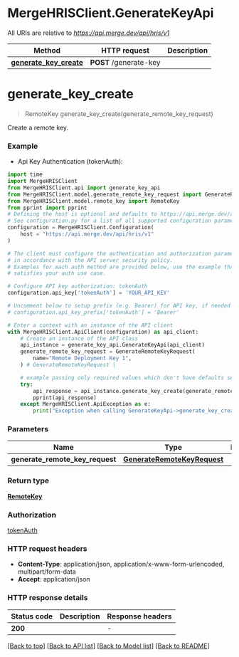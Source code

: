 # MergeHRISClient.GenerateKeyApi

All URIs are relative to *https://api.merge.dev/api/hris/v1*

Method | HTTP request | Description
------------- | ------------- | -------------
[**generate_key_create**](GenerateKeyApi.md#generate_key_create) | **POST** /generate-key | 


# **generate_key_create**
> RemoteKey generate_key_create(generate_remote_key_request)



Create a remote key.

### Example

* Api Key Authentication (tokenAuth):
```python
import time
import MergeHRISClient
from MergeHRISClient.api import generate_key_api
from MergeHRISClient.model.generate_remote_key_request import GenerateRemoteKeyRequest
from MergeHRISClient.model.remote_key import RemoteKey
from pprint import pprint
# Defining the host is optional and defaults to https://api.merge.dev/api/hris/v1
# See configuration.py for a list of all supported configuration parameters.
configuration = MergeHRISClient.Configuration(
    host = "https://api.merge.dev/api/hris/v1"
)

# The client must configure the authentication and authorization parameters
# in accordance with the API server security policy.
# Examples for each auth method are provided below, use the example that
# satisfies your auth use case.

# Configure API key authorization: tokenAuth
configuration.api_key['tokenAuth'] = 'YOUR_API_KEY'

# Uncomment below to setup prefix (e.g. Bearer) for API key, if needed
# configuration.api_key_prefix['tokenAuth'] = 'Bearer'

# Enter a context with an instance of the API client
with MergeHRISClient.ApiClient(configuration) as api_client:
    # Create an instance of the API class
    api_instance = generate_key_api.GenerateKeyApi(api_client)
    generate_remote_key_request = GenerateRemoteKeyRequest(
        name="Remote Deployment Key 1",
    ) # GenerateRemoteKeyRequest | 

    # example passing only required values which don't have defaults set
    try:
        api_response = api_instance.generate_key_create(generate_remote_key_request)
        pprint(api_response)
    except MergeHRISClient.ApiException as e:
        print("Exception when calling GenerateKeyApi->generate_key_create: %s\n" % e)
```

### Parameters

Name | Type | Description  | Notes
------------- | ------------- | ------------- | -------------
 **generate_remote_key_request** | [**GenerateRemoteKeyRequest**](GenerateRemoteKeyRequest.md)|  |

### Return type

[**RemoteKey**](RemoteKey.md)

### Authorization

[tokenAuth](../README.md#tokenAuth)

### HTTP request headers

 - **Content-Type**: application/json, application/x-www-form-urlencoded, multipart/form-data
 - **Accept**: application/json

### HTTP response details
| Status code | Description | Response headers |
|-------------|-------------|------------------|
**200** |  |  -  |

[[Back to top]](#) [[Back to API list]](../README.md#documentation-for-api-endpoints) [[Back to Model list]](../README.md#documentation-for-models) [[Back to README]](../README.md)

